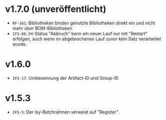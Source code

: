 # v1.7.0 (unveröffentlicht)
- `RF-161`: Bibliotheken binden genutzte Bibliotheken direkt ein und nicht mehr über BOM-Bibliotheken
- `IFS-66`: Im Status "Abbruch" kann ein neuer Lauf nur mit "Restart" erfolgen, auch wenn im abgebrochenen Lauf zuvor kein Satz verarbeitet wurde.

# v1.6.0
- `IFS-17`: Umbenennung der Artifact-ID und Group-ID

# v1.5.3
- `IFS-5`: Der Isy-Batchrahmen verweist auf "Register".